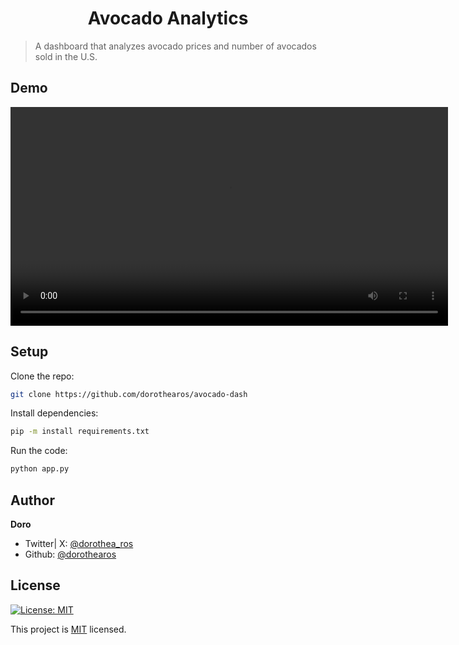 <h1 align="center">Avocado Analytics </h1>

> A dashboard that analyzes avocado prices and number of avocados sold in the U.S. 

## Demo

<p align="center">
    <video width="700" alt="demo">
        <source src="/demo/avocado.mp4" type="video/mp4">
    </video>
</p>

## Setup 
Clone the repo:
```sh
git clone https://github.com/dorothearos/avocado-dash
```

Install dependencies:
```sh
pip -m install requirements.txt
```

Run the code:
```sh
python app.py
```

## Author
**Doro**

- Twitter| X: [@dorothea_ros](https://x.com/dorothea_ros) 
- Github: [@dorothearos](https://github.com/dorothearos)

## License
[![License: MIT](https://img.shields.io/badge/License-MIT-yellow.svg)](https://opensource.org/licenses/MIT)

This project is [MIT](https://github.com/dorothearos/avocado-dash/blob/master/README.md) licensed.
